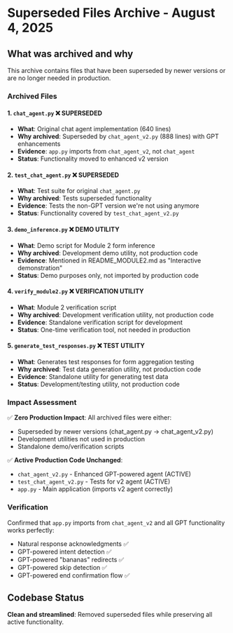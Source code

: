 # Superseded Files Archive - August 4, 2025

## What was archived and why

This archive contains files that have been superseded by newer versions or are no longer needed in production.

### Archived Files

#### 1. `chat_agent.py` ❌ SUPERSEDED
- **What**: Original chat agent implementation (640 lines)
- **Why archived**: Superseded by `chat_agent_v2.py` (888 lines) with GPT enhancements
- **Evidence**: `app.py` imports from `chat_agent_v2`, not `chat_agent`
- **Status**: Functionality moved to enhanced v2 version

#### 2. `test_chat_agent.py` ❌ SUPERSEDED
- **What**: Test suite for original `chat_agent.py`
- **Why archived**: Tests superseded functionality
- **Evidence**: Tests the non-GPT version we're not using anymore
- **Status**: Functionality covered by `test_chat_agent_v2.py`

#### 3. `demo_inference.py` ❌ DEMO UTILITY
- **What**: Demo script for Module 2 form inference
- **Why archived**: Development demo utility, not production code
- **Evidence**: Mentioned in README_MODULE2.md as "Interactive demonstration"
- **Status**: Demo purposes only, not imported by production code

#### 4. `verify_module2.py` ❌ VERIFICATION UTILITY
- **What**: Module 2 verification script
- **Why archived**: Development verification utility, not production code
- **Evidence**: Standalone verification script for development
- **Status**: One-time verification tool, not needed in production

#### 5. `generate_test_responses.py` ❌ TEST UTILITY
- **What**: Generates test responses for form aggregation testing
- **Why archived**: Test data generation utility, not production code
- **Evidence**: Standalone utility for generating test data
- **Status**: Development/testing utility, not production code

### Impact Assessment

✅ **Zero Production Impact**: All archived files were either:
- Superseded by newer versions (chat_agent.py → chat_agent_v2.py)
- Development utilities not used in production
- Standalone demo/verification scripts

✅ **Active Production Code Unchanged**:
- `chat_agent_v2.py` - Enhanced GPT-powered agent (ACTIVE)
- `test_chat_agent_v2.py` - Tests for v2 agent (ACTIVE)
- `app.py` - Main application (imports v2 agent correctly)

### Verification

Confirmed that `app.py` imports from `chat_agent_v2` and all GPT functionality works perfectly:
- Natural response acknowledgments ✅
- GPT-powered intent detection ✅
- GPT-powered "bananas" redirects ✅
- GPT-powered skip detection ✅
- GPT-powered end confirmation flow ✅

## Codebase Status

**Clean and streamlined**: Removed superseded files while preserving all active functionality.